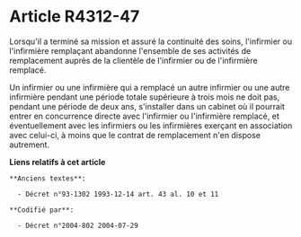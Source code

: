 # Article R4312-47

Lorsqu'il a terminé sa mission et assuré la continuité des soins, l'infirmier ou l'infirmière remplaçant abandonne l'ensemble
de ses activités de remplacement auprès de la clientèle de l'infirmier ou de l'infirmière remplacé.

Un infirmier ou une infirmière qui a remplacé un autre infirmier ou une autre infirmière pendant une période totale
supérieure à trois mois ne doit pas, pendant une période de deux ans, s'installer dans un cabinet où il pourrait entrer en
concurrence directe avec l'infirmier ou l'infirmière remplacé, et éventuellement avec les infirmiers ou les infirmières
exerçant en association avec celui-ci, à moins que le contrat de remplacement n'en dispose autrement.

**Liens relatifs à cet article**

	**Anciens textes**:

	  - Décret n°93-1302 1993-12-14 art. 43 al. 10 et 11

	**Codifié par**:

	  - Décret n°2004-802 2004-07-29
